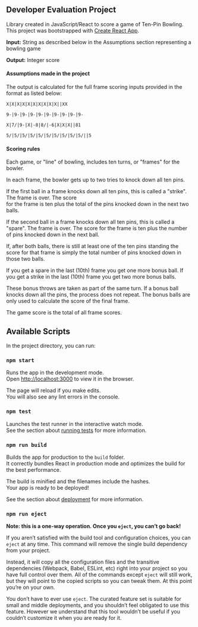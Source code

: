 ## Developer Evaluation Project

Library created in JavaScript/React to score a game of Ten-Pin Bowling. This project was bootstrapped with [Create React App](https://github.com/facebook/create-react-app).


**Input:** String as described below in the Assumptions section representing a bowling game 

**Output:** Integer score 

#### Assumptions made in the project

The output is calculated for the full frame scoring inputs provided in the format as listed below:

`X|X|X|X|X|X|X|X|X|X||XX`

`9-|9-|9-|9-|9-|9-|9-|9-|9-|9-`

`X|7/|9-|X|-8|8/|-6|X|X|X||81`

`5/|5/|5/|5/|5/|5/|5/|5/|5/|5/||5`


#### Scoring rules

Each game, or "line" of bowling, includes ten turns, or "frames" for the bowler.

In each frame, the bowler gets up to two tries to knock down all ten pins.

If the first ball in a frame knocks down all ten pins, this is called a "strike". The frame is over. The score  
for the frame is ten plus the total of the pins knocked down in the next two balls.

If the second ball in a frame knocks down all ten pins, this is called a "spare". The frame is over. The score for the frame is ten plus the number of pins knocked down in the next ball. 

If, after both balls, there is still at least one of the ten pins standing the score for that frame is simply 
the total number of pins knocked down in those two balls. 

If you get a spare in the last (10th) frame you get one more bonus ball. If you get a strike in the last (10th) frame you get two more bonus balls. 

These bonus throws are taken as part of the same turn. If a bonus ball knocks down all the pins, the process does not repeat. The bonus balls are only used to calculate the score of the final frame. 

The game score is the total of all frame scores. 
  
## Available Scripts

In the project directory, you can run:

### `npm start`

Runs the app in the development mode.<br />
Open [http://localhost:3000](http://localhost:3000) to view it in the browser.

The page will reload if you make edits.<br />
You will also see any lint errors in the console.

### `npm test`

Launches the test runner in the interactive watch mode.<br />
See the section about [running tests](https://facebook.github.io/create-react-app/docs/running-tests) for more information.

### `npm run build`

Builds the app for production to the `build` folder.<br />
It correctly bundles React in production mode and optimizes the build for the best performance.

The build is minified and the filenames include the hashes.<br />
Your app is ready to be deployed!

See the section about [deployment](https://facebook.github.io/create-react-app/docs/deployment) for more information.

### `npm run eject`

**Note: this is a one-way operation. Once you `eject`, you can’t go back!**

If you aren’t satisfied with the build tool and configuration choices, you can `eject` at any time. This command will remove the single build dependency from your project.

Instead, it will copy all the configuration files and the transitive dependencies (Webpack, Babel, ESLint, etc) right into your project so you have full control over them. All of the commands except `eject` will still work, but they will point to the copied scripts so you can tweak them. At this point you’re on your own.

You don’t have to ever use `eject`. The curated feature set is suitable for small and middle deployments, and you shouldn’t feel obligated to use this feature. However we understand that this tool wouldn’t be useful if you couldn’t customize it when you are ready for it.

